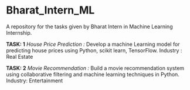 # Bharat_Intern_ML
A repository for the tasks given by Bharat Intern in Machine Learning Internship.

**TASK: 1**
*House Price Prediction :*
Develop a machine Learning model for predicting house prices using Python, scikit learn, TensorFlow.
Industry : Real Estate

**TASK: 2**
*Movie Recommendation :*
Build a movie recommendation system using collaborative filtering and machine learning techniques in Python.
Industry: Entertainment
